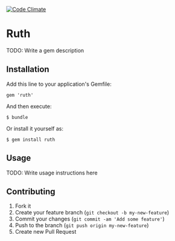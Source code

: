 [![Code Climate](https://codeclimate.com/badge.png)](https://codeclimate.com/github/robie1373/ruth)
# Ruth

TODO: Write a gem description

## Installation

Add this line to your application's Gemfile:

    gem 'ruth'

And then execute:

    $ bundle

Or install it yourself as:

    $ gem install ruth

## Usage

TODO: Write usage instructions here

## Contributing

1. Fork it
2. Create your feature branch (`git checkout -b my-new-feature`)
3. Commit your changes (`git commit -am 'Add some feature'`)
4. Push to the branch (`git push origin my-new-feature`)
5. Create new Pull Request
